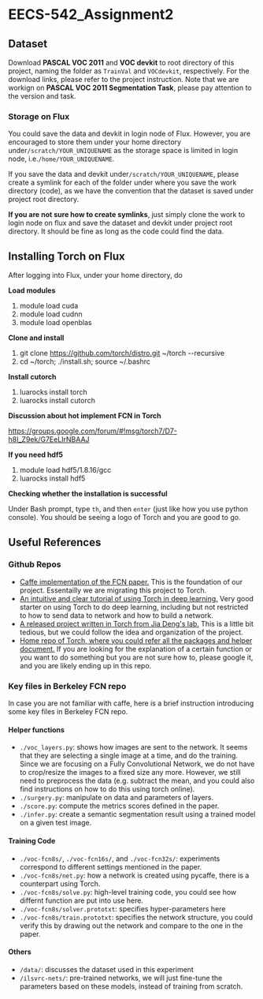 # EECS-542_Assignment2

## Dataset
Download **PASCAL VOC 2011** and **VOC devkit** to root directory of this project, naming the folder as `TrainVal` and `VOCdevkit`, respectively. For the download links, please refer to the project instruction. Note that we are workign on **PASCAL VOC 2011 Segmentation Task**, please pay attention to the version and task.

### Storage on Flux

You could save the data and devkit in login node of Flux. However, you are encouraged to store them under your home directory under`/scratch/YOUR_UNIQUENAME` as the storage space is limited in login node, i.e.`/home/YOUR_UNIQUENAME`. 

If you save the data and devkit under`/scratch/YOUR_UNIQUENAME`, please create a symlink for each of the folder under where you save the work directory (code), as we have the convention that the dataset is saved under project root directory.

**If you are not sure how to create symlinks**, just simply clone the work to login node on flux and save the dataset and devkit under project root directory. It should be fine as long as the code could find the data.

## Installing Torch on Flux
After logging into Flux, under your home directory, do

**Load modules**

1. module load cuda
2. module load cudnn
3. module load openblas

**Clone and install**

1. git clone https://github.com/torch/distro.git ~/torch --recursive 
2. cd ~/torch; ./install.sh; source ~/.bashrc

**Install cutorch** 

1. luarocks install torch
2. luarocks install cutorch

**Discussion about hot implement FCN in Torch** 

https://groups.google.com/forum/#!msg/torch7/D7-h8I_Z9ek/G7EeLIrNBAAJ

**If you need hdf5**

1. module load hdf5/1.8.16/gcc
2. luarocks install hdf5

**Checking whether the installation is successful**

Under Bash prompt, type `th`, and then `enter` (just like how you use python console). You should be seeing a logo of Torch and you are good to go.

## Useful References
### Github Repos

* [Caffe implementation of the FCN paper.](https://github.com/yunfan0621/fcn.berkeleyvision.org) This is the foundation of our project. Essentailly we are migrating this project to Torch.
* [An intuitive and clear tutorial of using Torch in deep learning.](https://github.com/soumith/cvpr2015/blob/master/Deep%20Learning%20with%20Torch.ipynb) Very good starter on using Torch to do deep learning, including but not restricted to how to send data to network and how to build a network.
* [A released project written in Torch from Jia Deng's lab.](https://github.com/yunfan0621/pose-hg-train) This is a little bit tedious, but we could follow the idea and organization of the project.
* [Home repo of Torch, where you could refer all the packages and helper document.](https://github.com/torch/torch7) If you are looking for the explanation of a certain function or you want to do something but you are not sure how to, please google it, and you are likely ending up in this repo.

### Key files in Berkeley FCN repo
In case you are not familiar with caffe, here is a brief instruction introducing some key files in Berkeley FCN repo.

#### Helper functions
* `./voc_layers.py`: shows how images are sent to the network. It seems that they are selecting a single image at a time, and do the training. Since we are focusing on a Fully Convolutional Network, we do not have to crop/resize the images to a fixed size any more. However, we still need to preprocess the data (e.g. subtract the mean, and you could also find instructions on how to do this using torch online).
* `./surgery.py`: manipulate on data and parameters of layers.
* `./score.py`: compute the metrics scores defined in the paper.
* `./infer.py`: create a semantic segmentation result using a trained model on a  given test image.

#### Training Code
* `./voc-fcn8s/`, `./voc-fcn16s/`, and `./voc-fcn32s/`: experiments correspond to different settings mentioned in the paper.
* `./voc-fcn8s/net.py`: how a network is created using pycaffe, there is a counterpart using Torch.
* `./voc-fcn8s/solve.py`: high-level training code, you could see how differnt function are put into use here.
* `./voc-fcn8s/solver.prototxt`: specifies hyper-parameters here
* `./voc-fcn8s/train.prototxt`: specifies the network structure, you could verify this by drawing out the network and compare to the one in the paper. 

#### Others
* `/data/`: discusses the dataset used in this experiment
* `/ilsvrc-nets/`: pre-trained networks, we will just fine-tune the parameters based on these models, instead of training from scratch.



